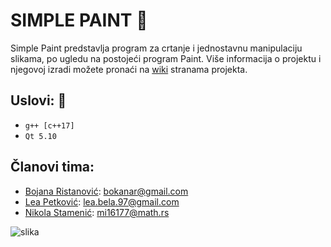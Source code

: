 # SIMPLE PAINT :art:

Simple Paint predstavlja program za crtanje i jednostavnu manipulaciju slikama, po ugledu na postojeći program Paint. Više informacija o projektu i njegovoj izradi možete pronaći na [wiki](https://github.com/MATF-RS20/RS011-simple-paint/wiki) stranama projekta. 

## Uslovi: :pencil:
* ```g++ [c++17]```
* ```Qt 5.10```

## Članovi tima: 
- [Bojana Ristanović](https://github.com/BokalinaR): bokanar@gmail.com
- [Lea Petković](https://github.com/leic25): lea.bela.97@gmail.com
- [Nikola Stamenić](https://github.com/stuckey10): mi16177@math.rs


![slika](https://github.com/MATF-RS20/RS011-simple-paint/blob/master/screenshots/sedmica_2.png)
